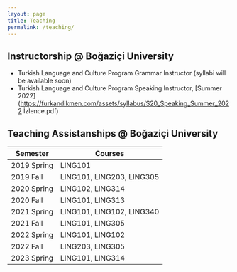 ```yaml
---
layout: page
title: Teaching
permalink: /teaching/
---
```


## Instructorship @ Boğaziçi University

- Turkish Language and Culture Program Grammar Instructor (syllabi will be available soon)
- Turkish Language and Culture Program Speaking Instructor, [Summer 2022](https://furkandikmen.com/assets/syllabus/S20_Speaking_Summer_2022 İzlence.pdf) 

## Teaching Assistanships @ Boğaziçi University



| Semester      | Courses                       |
|---------------|-------------------------------|
| 2019 Spring   | LING101                       |
| 2019 Fall     | LING101, LING203, LING305     |
| 2020 Spring   | LING102, LING314              |
| 2020 Fall     | LING101, LING313              |
| 2021 Spring   | LING101, LING102, LING340     |
| 2021 Fall     | LING101, LING305              |
| 2022 Spring   | LING101, LING102              |
| 2022 Fall     | LING203, LING305              |
| 2023 Spring   | LING101, LING314              |






